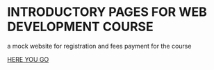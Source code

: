 # INTRODUCTORY PAGES FOR WEB DEVELOPMENT COURSE      

a mock website for registration and fees payment for the course

[HERE YOU GO](karthikshetty03.github.io)
